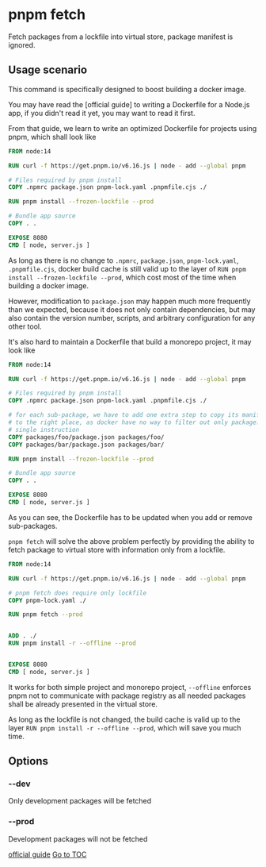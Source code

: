 
# pnpm fetch


Fetch packages from a lockfile into virtual store, package manifest is ignored.

## Usage scenario

This command is specifically designed to boost building a docker image.

You may have read the [official guide] to writing a Dockerfile for a Node.js
app, if you didn't read it yet, you may want to read it first.

From that guide, we learn to write an optimized Dockerfile for projects using
pnpm, which shall look like

```Dockerfile
FROM node:14

RUN curl -f https://get.pnpm.io/v6.16.js | node - add --global pnpm

# Files required by pnpm install
COPY .npmrc package.json pnpm-lock.yaml .pnpmfile.cjs ./

RUN pnpm install --frozen-lockfile --prod

# Bundle app source
COPY . .

EXPOSE 8080
CMD [ node, server.js ]
```

As long as there is no change to `.npmrc`, `package.json`, `pnpm-lock.yaml`,
`.pnpmfile.cjs`, docker build cache is still valid up to the layer of
`RUN pnpm install --frozen-lockfile --prod`, which cost most of the time
when building a docker image.

However, modification to `package.json` may happen much more frequently than
we expected, because it does not only contain dependencies, but may also
contain the version number, scripts, and arbitrary configuration for any other
tool.

It's also hard to maintain a Dockerfile that build a monorepo project, it may
look like

```Dockerfile
FROM node:14

RUN curl -f https://get.pnpm.io/v6.16.js | node - add --global pnpm

# Files required by pnpm install
COPY .npmrc package.json pnpm-lock.yaml .pnpmfile.cjs ./

# for each sub-package, we have to add one extra step to copy its manifest
# to the right place, as docker have no way to filter out only package.json with
# single instruction
COPY packages/foo/package.json packages/foo/
COPY packages/bar/package.json packages/bar/

RUN pnpm install --frozen-lockfile --prod

# Bundle app source
COPY . .

EXPOSE 8080
CMD [ node, server.js ]

```
As you can see, the Dockerfile has to be updated when you add or remove
sub-packages.

`pnpm fetch` will solve the above problem perfectly by providing the ability
to fetch package to virtual store with information only from a lockfile.

```Dockerfile
FROM node:14

RUN curl -f https://get.pnpm.io/v6.16.js | node - add --global pnpm

# pnpm fetch does require only lockfile
COPY pnpm-lock.yaml ./

RUN pnpm fetch --prod


ADD . ./
RUN pnpm install -r --offline --prod


EXPOSE 8080
CMD [ node, server.js ]
```

It works for both simple project and monorepo project, `--offline` enforces
pnpm not to communicate with package registry as all needed packages shall be
already presented in the virtual store.

As long as the lockfile is not changed, the build cache is valid up to the
layer `RUN pnpm install -r --offline --prod`, which will save you much
time.



## Options

### --dev

Only development packages will be fetched

### --prod

Development packages will not be fetched



[official guide](https://nodejs.org/en/docs/guides/nodejs-docker-webapp/) 
<span style='float: footnote;'><a href="../index.html#toc">Go to TOC</a></span>
